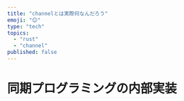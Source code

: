 ```yaml
---
title: "channelとは実際何なんだろう"
emoji: "😊"
type: "tech"
topics:
  - "rust"
  - "channel"
published: false
---
```


# 同期プログラミングの内部実装
